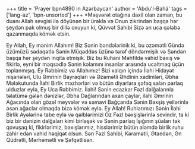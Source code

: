 +++
title = 'Prayer bpn4890 in Azərbaycan'
author = 'Abdu'l-Bahá'
tags = ['lang-az', 'bpn-unsorted']
+++
*Məşvərət otağına daxil olan zaman, bu duanı Allah sevgisi ilə döyünən bir ürəklə və Onun zikrindən başqa hər şeydən pak olmuş bir dillə oxuyun ki, Qüvvət Sahibi Sizə ən uca qələbə qazanmaqda kömək etsin.

Ey Allah, Ey mənim Allahım! Biz Sənin bəndələrinik ki, bu əzəmətli Gündə üzümüzü sədaqətlə Sənin Müqəddəs üzünə tərəf döndərmişik və Səndən başqa hər şeydən inqita etmişik. Biz bu Ruhani Məhfildə vahid baxış və fikirlə, eyni bir məqsədlə Sənin kəlamını insanlar arasında ucaltmaq üçün toplanmışıq. Ey Rəbbimiz və Allahımız! Bizi xalqın içində İlahi Hidayət nişanələri, Ulu Əmrinin Bayraqları və Əzəmətli Əhdinin xadimləri, Əbha Mələkutunda İlahi Birlik məzhərləri və bütün diyarlara şəfəq salan parlaq ulduzlar eylə, Ey Uca Rəbbimiz. İlahi! Sənin ecazkar Fəzl dalğalarınla təlatümə gələn dənizlər, Əbha Dağlarından axan çaylar, ilahi Əmrinin Ağacında olan gözəl meyvələr və səmavi Bağçanda Sənin Bəxşiş yellərinlə əsən ağaclar olmaqda bizə kömək eylə. Ey Allah! Ruhlarımızı Sənin İlahi Birlik Ayələrinə tabe eylə və qəlblərimizi Öz Fəzl bəxşişlərinlə sevindir, ta ki biz bir dənizin dalğaları kimi birləşək və Sənin parlaq İşığının şüaları tək qovuşaq ki, fikirlərimiz, baxışlarımız, hisslərimiz bütün aləmdə birlik ruhu zahir edən vahid həqiqət olsun. Sən Fəzl Sahibi, Kəramətli, Ətaedən, Ən Qüdrətli, Mərhəmətli və Şəfqətlisən.
